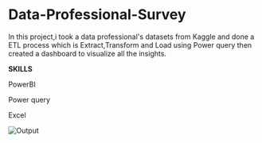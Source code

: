 # Data-Professional-Survey


In this project,i took a data professional's datasets from Kaggle and done a ETL process which is Extract,Transform and Load using Power query then created a dashboard to visualize all the insights.


**SKILLS**

PowerBI

Power query

Excel


![Output](https://github.com/iamnithishwar/Data-Professional-Survey/assets/108410047/54e04c6b-baa3-4c69-ac26-88aebbc0f581)
